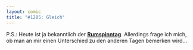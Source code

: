```yaml
---
layout: comic
title: "#1285: Gleich"
---
```


P.S.:
Heute ist ja bekanntlich der <a href="http://www.fonflatter.de/dateien/kalender_fonflatter_2009.pdf"><strong>Rumspinntag</strong></a>. Allerdings frage ich mich, ob man an mir einen Unterschied zu den anderen Tagen bemerken wird...
